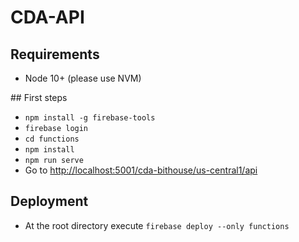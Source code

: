 # CDA-API

## Requirements

- Node 10+ (please use NVM)

## First steps

- `npm install -g firebase-tools`
- `firebase login`
- `cd functions`
- `npm install`
- `npm run serve`
- Go to <http://localhost:5001/cda-bithouse/us-central1/api>

## Deployment

- At the root directory execute `firebase deploy --only functions`

